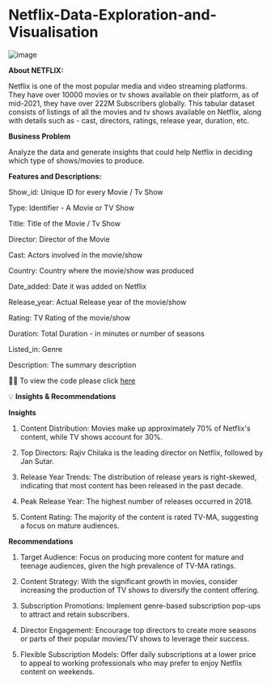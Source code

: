 # Netflix-Data-Exploration-and-Visualisation
![image](https://github.com/user-attachments/assets/6f0ac5a9-89bf-4ae1-920c-2f073407e747)

**About NETFLIX:**

Netflix is one of the most popular media and video streaming platforms. They have over 10000 movies or tv shows available on their platform, as of mid-2021, they have over 222M Subscribers globally. This tabular dataset consists of listings of all the movies and tv shows available on Netflix, along with details such as - cast, directors, ratings, release year, duration, etc.

**Business Problem**

Analyze the data and generate insights that could help Netflix in deciding which type of shows/movies to produce.

**Features and Descriptions:**

Show_id: Unique ID for every Movie / Tv Show

Type: Identifier - A Movie or TV Show

Title: Title of the Movie / Tv Show

Director: Director of the Movie

Cast: Actors involved in the movie/show

Country: Country where the movie/show was produced

Date_added: Date it was added on Netflix

Release_year: Actual Release year of the movie/show

Rating: TV Rating of the movie/show

Duration: Total Duration - in minutes or number of seasons

Listed_in: Genre

Description: The summary description

🙇‍♀️ To view the code please click [here](https://github.com/vaishali071017/Netflix-Data-Exploration-and-Visualisation/blob/main/NETFLIX_code.ipynb)

💡 **Insights & Recommendations**

**Insights**

1. Content Distribution: Movies make up approximately 70% of Netflix's content, while TV shows account for 30%.

2. Top Directors: Rajiv Chilaka is the leading director on Netflix, followed by Jan Sutar.

3. Release Year Trends: The distribution of release years is right-skewed, indicating that most content has been released in the past decade.

4. Peak Release Year: The highest number of releases occurred in 2018.

5. Content Rating: The majority of the content is rated TV-MA, suggesting a focus on mature audiences.

**Recommendations**

1. Target Audience: Focus on producing more content for mature and teenage audiences, given the high prevalence of TV-MA ratings.

2. Content Strategy: With the significant growth in movies, consider increasing the production of TV shows to diversify the content offering.

3. Subscription Promotions: Implement genre-based subscription pop-ups to attract and retain subscribers.

4. Director Engagement: Encourage top directors to create more seasons or parts of their popular movies/TV shows to leverage their success.

5. Flexible Subscription Models: Offer daily subscriptions at a lower price to appeal to working professionals who may prefer to enjoy Netflix content on weekends.
